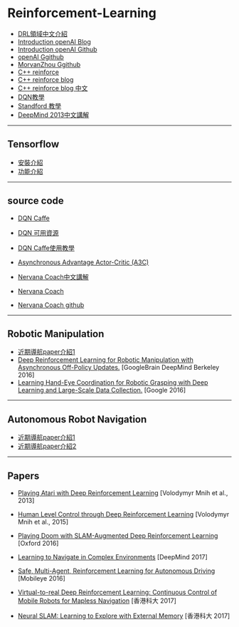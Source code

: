 # Reinforcement-Learning

- [DRL領域中文介紹](https://zhuanlan.zhihu.com/p/25239682)
- [Introduction openAI Blog](https://www.oreilly.com/learning/introduction-to-reinforcement-learning-and-openai-gym)
- [Introduction openAI Github](https://github.com/wagonhelm/Reinforcement-Learning-Introduction/blob/master/Reinforcement%20Learning%20Introduction.ipynb)
- [openAI Ggithub](https://github.com/openai/gym#what-s-new)
- [MorvanZhou Ggithub](https://github.com/MorvanZhou/Reinforcement-learning-with-tensorflow)
- [C++ reinforce](https://github.com/jinfagang/Q-Learning)
- [C++ reinforce blog](http://mnemstudio.org/path-finding-q-learning-tutorial.htm)
- [C++ reinforce blog 中文](http://blog.csdn.net/pi9nc/article/details/27649323)
- [DQN教學](http://www.teach.cs.toronto.edu/~csc2542h/fall/material/csc2542f16_dqn.pdf)
- [Standford 教學](https://www.youtube.com/watch?v=lvoHnicueoE)
- [DeepMind 2013中文講解](http://www.jianshu.com/p/d347bb2ca53c)
---

## Tensorflow 
- [安裝介紹](https://fgc.stpi.narl.org.tw/activity/videoDetail/4b1141305d9cd231015d9d07dbe1002a)
- [功能介紹](https://blog.gtwang.org/statistics/tensorflow-google-machine-learning-software-library-tutorial/)

---

## source code
- [DQN Caffe](https://github.com/muupan/dqn-in-the-caffe)
- [DQN 可用資源](http://dataunion.org/14473.html)
- [DQN Caffe使用教學](http://blog.csdn.net/hmxiaobao/article/details/51275122)

- [Asynchronous Advantage Actor-Critic (A3C)](https://github.com/miyosuda/async_deep_reinforce)
- [Nervana Coach中文講解](http://blog.csdn.net/Ksf3kg7dU95rn0XL/article/details/78325626)
- [Nervana Coach](https://www.intelnervana.com/reinforcement-learning-coach-intel/)
- [Nervana Coach github](https://github.com/NervanaSystems/coach)
---

## Robotic Manipulation
- [近期導航paper介紹1](https://zhuanlan.zhihu.com/p/31344824)
- [Deep Reinforcement Learning for Robotic Manipulation with Asynchronous Off-Policy Updates.](https://arxiv.org/pdf/1610.00633.pdf) [GoogleBrain DeepMind Berkeley 2016]
- [Learning Hand-Eye Coordination for Robotic Grasping with Deep Learning and Large-Scale Data Collection.](https://arxiv.org/pdf/1603.02199.pdf) [Google 2016]

---

## Autonomous Robot Navigation
- [近期導航paper介紹1](http://blog.csdn.net/yangziluomu/article/details/69067173)
- [近期導航paper介紹2](https://www.zhihu.com/question/57456575/answer/155299554)
---

## Papers
- [Playing Atari with Deep Reinforcement Learning](https://arxiv.org/pdf/1312.5602.pdf) [Volodymyr Mnih et al., 2013]
- [Human Level Control through Deep Reinforcement Learning](https://web.stanford.edu/class/psych209/Readings/MnihEtAlHassibis15NatureControlDeepRL.pdf) [Volodymyr Mnih et al., 2015]

- [Playing Doom with SLAM-Augmented Deep Reinforcement Learning](https://arxiv.org/pdf/1612.00380.pdf) [Oxford 2016]
- [Learning to Navigate in Complex Environments](https://arxiv.org/abs/1611.03673) [DeepMind 2017]
- [Safe, Multi-Agent, Reinforcement Learning for Autonomous Driving](https://arxiv.org/abs/1610.03295) [Mobileye 2016]
- [Virtual-to-real Deep Reinforcement Learning: Continuous Control of Mobile Robots for Mapless Navigation](https://arxiv.org/abs/1703.00420) [香港科大 2017]
- [Neural SLAM: Learning to Explore with External Memory](https://arxiv.org/abs/1706.09520) [香港科大 2017]



